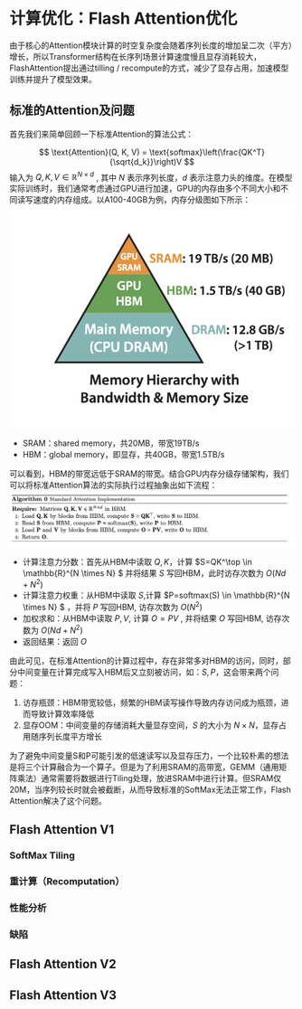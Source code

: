 # 计算优化：Flash Attention优化

由于核心的Attention模块计算的时空复杂度会随着序列长度的增加呈二次（平方）增长，所以Transformer结构在长序列场景计算速度慢且显存消耗较大，FlashAttention提出通过tilling / recompute的方式，减少了显存占用，加速模型训练并提升了模型效果。

## 标准的Attention及问题
首先我们来简单回顾一下标准Attention的算法公式：

$$
\text{Attention}(Q, K, V) = \text{softmax}\left(\frac{QK^T}{\sqrt{d_k}}\right)V
$$
输入为 $Q,K,V \in \mathbb{R}^{N \times d}$ , 其中 $N$ 表示序列长度，$d$ 表示注意力头的维度。在模型实际训练时，我们通常考虑通过GPU进行加速，GPU的内存由多个不同大小和不同读写速度的内存组成。以A100-40GB为例，内存分级图如下所示：
![GPU 显存分级](images/02FlashAttn_02.png)

* SRAM：shared memory，共20MB，带宽19TB/s
* HBM：global memory，即显存，共40GB，带宽1.5TB/s

可以看到，HBM的带宽远低于SRAM的带宽。结合GPU内存分级存储架构，我们可以将标准Attention算法的实际执行过程抽象出如下流程：
![标准 Attention](images/02FlashAttn_01.png)

* 计算注意力分数：首先从HBM中读取 $Q,K$，计算 $S=QK^\top \in \mathbb{R}^{N \times N} $ 并将结果 $S$ 写回HBM，此时访存次数为 $O(Nd+N^2)$
* 计算注意力权重：从HBM中读取 $S$,计算 $P=softmax(S) \in \mathbb{R}^{N \times N} $ ，并将 $P$ 写回HBM, 访存次数为 $O(N^2)$
* 加权求和：从HBM中读取 $P, V$, 计算 $O=PV$ , 并将结果 $O$ 写回HBM, 访存次数为 $O(Nd+N^2)$
* 返回结果：返回 $O$

由此可见，在标准Attention的计算过程中，存在非常多对HBM的访问，同时，部分中间变量在计算完成写入HBM后又立刻被访问，如：$S, P$，这会带来两个问题：
1. 访存瓶颈：HBM带宽较低，频繁的HBM读写操作导致内存访问成为瓶颈，进而导致计算效率降低
2. 显存OOM：中间变量的存储消耗大量显存空间，$S$ 的大小为 $N \times N$，显存占用随序列长度平方增长

为了避免中间变量S和P可能引发的低速读写以及显存压力，一个比较朴素的想法是将三个计算融合为一个算子。但是为了利用SRAM的高带宽，GEMM（通用矩阵乘法）通常需要将数据进行Tiling处理，放进SRAM中进行计算。但SRAM仅20M，当序列较长时就会被截断，从而导致标准的SoftMax无法正常工作，Flash Attention解决了这个问题。

## Flash Attention V1
### SoftMax Tiling
### 重计算（Recomputation）
### 性能分析
### 缺陷

## Flash Attention V2
### 

## Flash Attention V3
## 